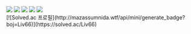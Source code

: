 <div style="display:flex; flex-direction:column; align-items:flex-start;">
    <div>
        <img src="https://img.shields.io/badge/Python-3776AB?style=for-the-badge&logo=Python&logoColor=white">
        <img src="https://img.shields.io/badge/c++-00599C?style=for-the-badge&logo=cplusplus&logoColor=white">
        <img src="https://img.shields.io/badge/Kotlin-7F52FF?style=for-the-badge&logo=kotlin&logoColor=white">
        <img src="https://img.shields.io/badge/R-276DC3?style=for-the-badge&logo=r&logoColor=white">
        <img src="https://img.shields.io/badge/julia-9558B2?style=for-the-badge&logo=julia&logoColor=white">
    </div>
    <div>
        [![Solved.ac
프로필](http://mazassumnida.wtf/api/mini/generate_badge?boj=Liv66)](https://solved.ac/Liv66)
    </div>
</div>
